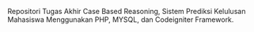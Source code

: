 Repositori Tugas Akhir Case Based Reasoning, Sistem Prediksi Kelulusan Mahasiswa Menggunakan PHP, MYSQL, dan Codeigniter Framework.
